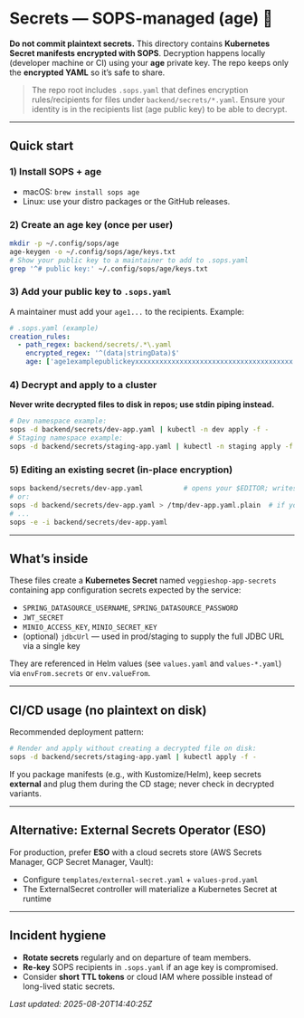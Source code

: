 # Secrets — SOPS-managed (age) 🔐

**Do not commit plaintext secrets.** This directory contains **Kubernetes Secret manifests encrypted with SOPS**.
Decryption happens locally (developer machine or CI) using your **age** private key. The repo keeps only the
**encrypted YAML** so it’s safe to share.

> The repo root includes `.sops.yaml` that defines encryption rules/recipients for files under `backend/secrets/*.yaml`.
> Ensure your identity is in the recipients list (age public key) to be able to decrypt.

---

## Quick start

### 1) Install SOPS + age
- macOS: `brew install sops age`
- Linux: use your distro packages or the GitHub releases.

### 2) Create an age key (once per user)
```bash
mkdir -p ~/.config/sops/age
age-keygen -o ~/.config/sops/age/keys.txt
# Show your public key to a maintainer to add to .sops.yaml
grep '^# public key:' ~/.config/sops/age/keys.txt
```

### 3) Add your public key to `.sops.yaml`
A maintainer must add your `age1...` to the recipients. Example:
```yaml
# .sops.yaml (example)
creation_rules:
  - path_regex: backend/secrets/.*\.yaml
    encrypted_regex: '^(data|stringData)$'
    age: ['age1examplepublickeyxxxxxxxxxxxxxxxxxxxxxxxxxxxxxxxxxxxxxxx']
```

### 4) Decrypt and apply to a cluster
**Never write decrypted files to disk in repos; use stdin piping instead.**
```bash
# Dev namespace example:
sops -d backend/secrets/dev-app.yaml | kubectl -n dev apply -f -
# Staging namespace example:
sops -d backend/secrets/staging-app.yaml | kubectl -n staging apply -f -
```

### 5) Editing an existing secret (in-place encryption)
```bash
sops backend/secrets/dev-app.yaml          # opens your $EDITOR; writes back encrypted
# or:
sops -d backend/secrets/dev-app.yaml > /tmp/dev-app.yaml.plain  # if you must (avoid committing this)
# ...
sops -e -i backend/secrets/dev-app.yaml
```

---

## What’s inside

These files create a **Kubernetes Secret** named `veggieshop-app-secrets` containing app configuration secrets expected by the service:
- `SPRING_DATASOURCE_USERNAME`, `SPRING_DATASOURCE_PASSWORD`
- `JWT_SECRET`
- `MINIO_ACCESS_KEY`, `MINIO_SECRET_KEY`
- (optional) `jdbcUrl` — used in prod/staging to supply the full JDBC URL via a single key

They are referenced in Helm values (see `values.yaml` and `values-*.yaml`) via `envFrom.secrets` or `env.valueFrom`.

---

## CI/CD usage (no plaintext on disk)

Recommended deployment pattern:
```bash
# Render and apply without creating a decrypted file on disk:
sops -d backend/secrets/staging-app.yaml | kubectl apply -f -
```

If you package manifests (e.g., with Kustomize/Helm), keep secrets **external** and plug them during the CD stage; never check in decrypted variants.

---

## Alternative: External Secrets Operator (ESO)

For production, prefer **ESO** with a cloud secrets store (AWS Secrets Manager, GCP Secret Manager, Vault):
- Configure `templates/external-secret.yaml` + `values-prod.yaml`
- The ExternalSecret controller will materialize a Kubernetes Secret at runtime

---

## Incident hygiene

- **Rotate secrets** regularly and on departure of team members.
- **Re-key** SOPS recipients in `.sops.yaml` if an age key is compromised.
- Consider **short TTL tokens** or cloud IAM where possible instead of long-lived static secrets.

_Last updated: 2025-08-20T14:40:25Z_
